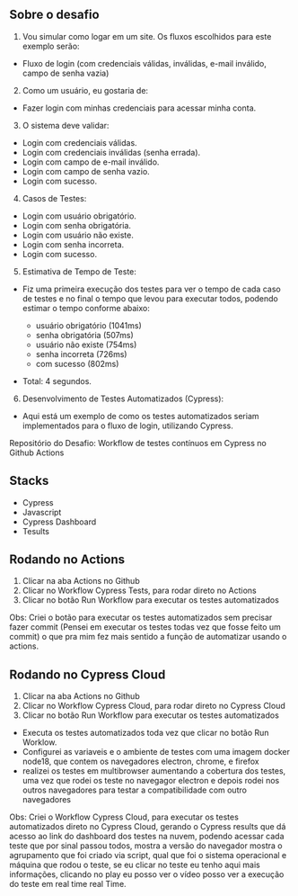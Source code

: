 ## Sobre o desafio

1. Vou simular como logar em um site. Os fluxos escolhidos para este exemplo serão:

 - Fluxo de login (com credenciais válidas, inválidas, e-mail inválido, campo de senha vazia)

2. Como um usuário, eu gostaria de:
   
 - Fazer login com minhas credenciais para acessar minha conta.

3. O sistema deve validar:

 - Login com credenciais válidas.
 - Login com credenciais inválidas (senha errada).
 - Login com campo de e-mail inválido.
 - Login com campo de senha vazio.
 - Login com sucesso.

4. Casos de Testes:
   
 - Login com usuário obrigatório.
 - Login com senha obrigatória.
 - Login com usuário não existe.
 - Login com senha incorreta.
 - Login com sucesso.

5. Estimativa de Tempo de Teste:   

  - Fiz uma primeira execução dos testes para ver o tempo de cada caso de testes e no final o tempo que levou para executar todos, podendo estimar o tempo conforme abaixo:
    
    - usuário obrigatório (1041ms)
    - senha obrigatória (507ms)
    - usuário não existe (754ms)
    - senha incorreta (726ms)
    - com sucesso (802ms)
   - Total: 4 segundos.

6. Desenvolvimento de Testes Automatizados (Cypress):
   
 - Aqui está um exemplo de como os testes automatizados seriam implementados para o fluxo de login, utilizando Cypress.

Repositório do Desafio: Workflow de testes contínuos em Cypress no Github Actions

## Stacks
- Cypress
- Javascript
- Cypress Dashboard
- Tesults

## Rodando no Actions

1. Clicar na aba Actions no Github
2. Clicar no Workflow Cypress Tests, para rodar direto no Actions
3. Clicar no botão Run Workflow para executar os testes automatizados
   
Obs: Criei o botão para executar os testes automatizados sem precisar fazer commit (Pensei em executar os testes todas vez que fosse feito um commit) o que pra mim fez mais sentido a função de automatizar usando o actions.

## Rodando no Cypress Cloud

1. Clicar na aba Actions no Github
2. Clicar no Workflow Cypress Cloud, para rodar direto no Cypress Cloud
3. Clicar no botão Run Workflow para executar os testes automatizados   
 - Executa os testes automatizados toda vez que clicar no botão Run Worklow.
 - Configurei as variaveis e o ambiente de testes com uma imagem docker node18, que contem os navegadores electron, chrome, e firefox
 - realizei os testes em multibrowser aumentando a cobertura dos testes, uma vez que rodei os teste no navegagor electron e depois rodei nos outros navegadores para testar a compatibilidade com outro navegadores

Obs: Criei o Workflow Cypress Cloud, para executar os testes automatizados direto no Cypress Cloud, gerando o Cypress results que dá acesso ao link do dashboard dos testes na nuvem, podendo acessar cada teste que por sinal passou todos, mostra a versão do navegador mostra o agrupamento que foi criado via script, qual que foi o sistema operacional e máquina que rodou o teste, se eu clicar no teste eu tenho aqui mais informações, clicando no play eu posso ver o vídeo posso ver a execução do teste em real time real Time.

